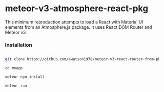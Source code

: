 # meteor-v3-atmosphere-react-pkg

This minimum reproduction attempts to load a React with Material UI elements from an Atmosphere.js package. It uses React DOM Router and Meteor v3.

### Installation

```sh

git clone https://github.com/awatson1978/meteor-v3-react-router-from-pkgs myapp

cd myapp

meteor npm install

meteor run
```